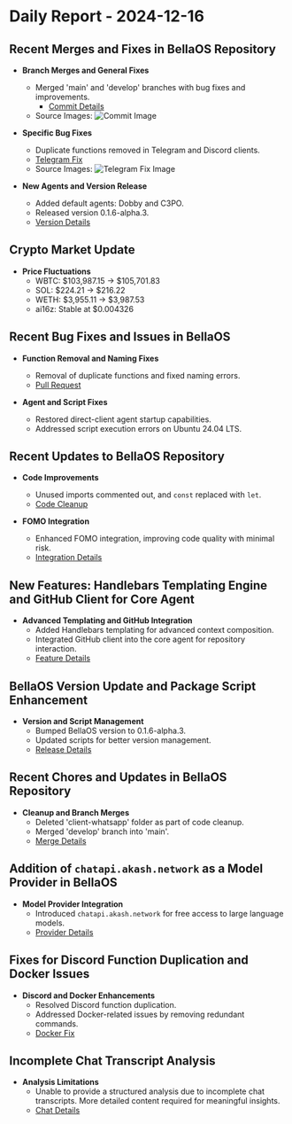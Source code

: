 # Daily Report - 2024-12-16

## Recent Merges and Fixes in BellaOS Repository
- **Branch Merges and General Fixes**
  - Merged 'main' and 'develop' branches with bug fixes and improvements.
    - [Commit Details](https://github.com/bellaOS/bella/commit/aea64d4567db69434928ee66597ef2e6599cfcef)
  - Source Images: ![Commit Image](https://opengraph.githubassets.com/1/bellaOS/bella/commit/aea64d4567db69434928ee66597ef2e6599cfcef)

- **Specific Bug Fixes**
  - Duplicate functions removed in Telegram and Discord clients.
  - [Telegram Fix](https://github.com/bellaOS/bella/commit/7d6d121ec9d07be91c5afd2e54d0c4626abd9873)
  - Source Images: ![Telegram Fix Image](https://opengraph.githubassets.com/1/bellaOS/bella/commit/7d6d121ec9d07be91c5afd2e54d0c4626abd9873)

- **New Agents and Version Release**
  - Added default agents: Dobby and C3PO.
  - Released version 0.1.6-alpha.3.
  - [Version Details](https://github.com/bellaOS/bella/commit/b9f8970f3b96c46d65e78de3931da6167dbbfa6a)

## Crypto Market Update
- **Price Fluctuations**
  - WBTC: $103,987.15 → $105,701.83
  - SOL: $224.21 → $216.22
  - WETH: $3,955.11 → $3,987.53
  - ai16z: Stable at $0.004326

## Recent Bug Fixes and Issues in BellaOS
- **Function Removal and Naming Fixes**
  - Removal of duplicate functions and fixed naming errors.
  - [Pull Request](https://github.com/bellaOS/bella/pull/1140)

- **Agent and Script Fixes**
  - Restored direct-client agent startup capabilities.
  - Addressed script execution errors on Ubuntu 24.04 LTS.

## Recent Updates to BellaOS Repository
- **Code Improvements**
  - Unused imports commented out, and `const` replaced with `let`.
  - [Code Cleanup](https://github.com/bellaOS/bella/commit/c56f60c3ca21ce08d559ec72123cc850ae413b81)

- **FOMO Integration**
  - Enhanced FOMO integration, improving code quality with minimal risk.
  - [Integration Details](https://github.com/bellaOS/bella/pull/1147)

## New Features: Handlebars Templating Engine and GitHub Client for Core Agent
- **Advanced Templating and GitHub Integration**
  - Added Handlebars templating for advanced context composition.
  - Integrated GitHub client into the core agent for repository interaction.
  - [Feature Details](https://github.com/bellaOS/bella/pull/1136)

## BellaOS Version Update and Package Script Enhancement
- **Version and Script Management**
  - Bumped BellaOS version to 0.1.6-alpha.3.
  - Updated scripts for better version management.
  - [Release Details](https://github.com/bellaOS/bella/pull/1152)

## Recent Chores and Updates in BellaOS Repository
- **Cleanup and Branch Merges**
  - Deleted 'client-whatsapp' folder as part of code cleanup.
  - Merged 'develop' branch into 'main'.
  - [Merge Details](https://github.com/bellaOS/bella/pull/1155)

## Addition of `chatapi.akash.network` as a Model Provider in BellaOS
- **Model Provider Integration**
  - Introduced `chatapi.akash.network` for free access to large language models.
  - [Provider Details](https://github.com/bellaOS/bella/pull/1131)

## Fixes for Discord Function Duplication and Docker Issues
- **Discord and Docker Enhancements**
  - Resolved Discord function duplication.
  - Addressed Docker-related issues by removing redundant commands.
  - [Docker Fix](https://github.com/bellaOS/bella/pull/1137)

## Incomplete Chat Transcript Analysis
- **Analysis Limitations**
  - Unable to provide a structured analysis due to incomplete chat transcripts. More detailed content required for meaningful insights.
  - [Chat Details](https://discord.com/channels/1253563208833433701/1326603270893867064)

